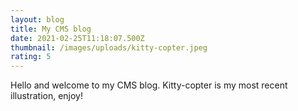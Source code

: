 ```yaml
---
layout: blog
title: My CMS blog
date: 2021-02-25T11:18:07.500Z
thumbnail: /images/uploads/kitty-copter.jpeg
rating: 5
---
```

Hello and welcome to my CMS blog. Kitty-copter is my most recent illustration, enjoy!